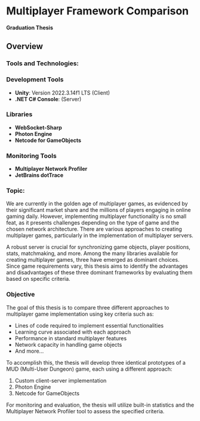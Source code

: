 # Multiplayer Framework Comparison
**Graduation Thesis**

## Overview

### Tools and Technologies:
  ### Development Tools
  - **Unity**: Version 2022.3.14f1 LTS (Client)
  - **.NET C# Console**: (Server)

  ### Libraries
  - **WebSocket-Sharp**
  - **Photon Engine**
  - **Netcode for GameObjects**

  ### Monitoring Tools
  - **Multiplayer Network Profiler**
  - **JetBrains dotTrace**
  
### Topic:
We are currently in the golden age of multiplayer games, as evidenced by their significant market share and the millions of players engaging in online gaming daily. However, implementing multiplayer functionality is no small feat, as it presents challenges depending on the type of game and the chosen network architecture. There are various approaches to creating multiplayer games, particularly in the implementation of multiplayer servers.

A robust server is crucial for synchronizing game objects, player positions, stats, matchmaking, and more. Among the many libraries available for creating multiplayer games, three have emerged as dominant choices. Since game requirements vary, this thesis aims to identify the advantages and disadvantages of these three dominant frameworks by evaluating them based on specific criteria.

### Objective
The goal of this thesis is to compare three different approaches to multiplayer game implementation using key criteria such as:
- Lines of code required to implement essential functionalities
- Learning curve associated with each approach
- Performance in standard multiplayer features
- Network capacity in handling game objects
- And more...

To accomplish this, the thesis will develop three identical prototypes of a MUD (Multi-User Dungeon) game, each using a different approach:
1. Custom client-server implementation
2. Photon Engine
3. Netcode for GameObjects

For monitoring and evaluation, the thesis will utilize built-in statistics and the Multiplayer Network Profiler tool to assess the specified criteria.
